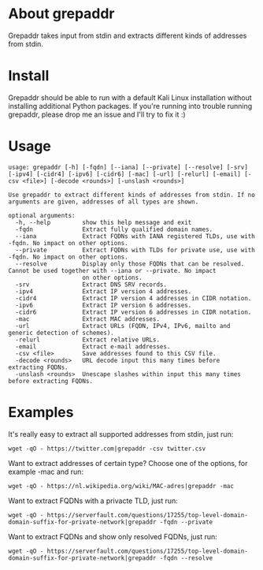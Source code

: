 # About grepaddr
Grepaddr takes input from stdin and extracts different kinds of addresses from stdin.

# Install
Grepaddr should be able to run with a default Kali Linux installation without installing additional Python packages. If you're running into trouble running grepaddr, please drop me an issue and I'll try to fix it :)

# Usage
```
usage: grepaddr [-h] [-fqdn] [--iana] [--private] [--resolve] [-srv] [-ipv4] [-cidr4] [-ipv6] [-cidr6] [-mac] [-url] [-relurl] [-email] [-csv <file>] [-decode <rounds>] [-unslash <rounds>]

Use grepaddr to extract different kinds of addresses from stdin. If no arguments are given, addresses of all types are shown.

optional arguments:
  -h, --help         show this help message and exit
  -fqdn              Extract fully qualified domain names.
  --iana             Extract FQDNs with IANA registered TLDs, use with -fqdn. No impact on other options.
  --private          Extract FQDNs with TLDs for private use, use with -fqdn. No impact on other options.
  --resolve          Display only those FQDNs that can be resolved. Cannot be used together with --iana or --private. No impact
                     on other options.
  -srv               Extract DNS SRV records.
  -ipv4              Extract IP version 4 addresses.
  -cidr4             Extract IP version 4 addresses in CIDR notation.
  -ipv6              Extract IP version 6 addresses.
  -cidr6             Extract IP version 6 addresses in CIDR notation.
  -mac               Extract MAC addresses.
  -url               Extract URLs (FQDN, IPv4, IPv6, mailto and generic detection of schemes).
  -relurl            Extract relative URLs.
  -email             Extract e-mail addresses.
  -csv <file>        Save addresses found to this CSV file.
  -decode <rounds>   URL decode input this many times before extracting FQDNs.
  -unslash <rounds>  Unescape slashes within input this many times before extracting FQDNs.
```
# Examples
It's really easy to extract all supported addresses from stdin, just run:
```
wget -qO - https://twitter.com|grepaddr -csv twitter.csv
```
Want to extract addresses of certain type? Choose one of the options, for example -mac and run:
```
wget -qO - https://nl.wikipedia.org/wiki/MAC-adres|grepaddr -mac
```
Want to extract FQDNs with a privacte TLD, just run:
```
wget -qO - https://serverfault.com/questions/17255/top-level-domain-domain-suffix-for-private-network|grepaddr -fqdn --private
```
Want to extract FQDNs and show only resolved FQDNs, just run:
```
wget -qO - https://serverfault.com/questions/17255/top-level-domain-domain-suffix-for-private-network|grepaddr -fqdn --resolve
```
